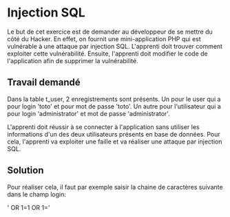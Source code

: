 # Injection SQL

Le but de cet exercice est de demander au développeur de se mettre du côté du Hacker.
En effet, on fournit une mini-application PHP qui est vulnérable à une attaque par injection SQL.
L'apprenti doit trouver comment exploiter cette vulnérabilité.
Ensuite, l'apprenti doit modifier le code de l'application afin de supprimer la vulnérabilité.

## Travail demandé

Dans la table t_user, 2 enregistrements sont présents.
Un pour le user qui a pour login 'toto' et pour mot de passe 'toto'.
Un autre pour l'utilisateur qui a pour login 'administrator' et mot de passe 'administrator'.

L'apprenti doit réussir à se connecter à l'application sans utiliser les informations d'un des deux utilisateurs présents en base de données.
Pour cela, l'apprenti va exploiter une faille et va réaliser une attaque par injection SQL.

## Solution

Pour réaliser cela, il faut par exemple saisir la chaine de caractères suivante dans le champ login:

' OR 1=1 OR 1='
